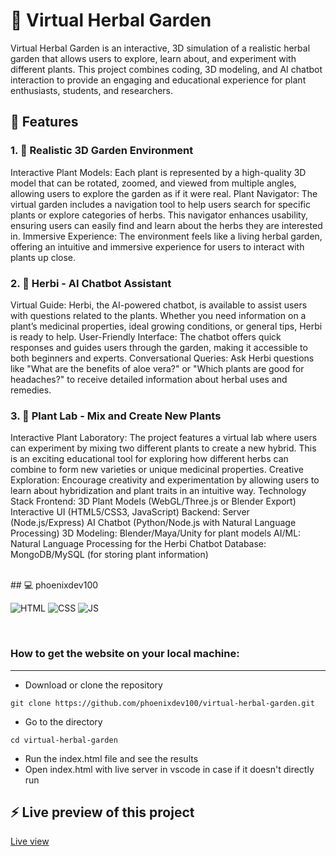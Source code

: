 # 🌿 Virtual Herbal Garden

Virtual Herbal Garden is an interactive, 3D simulation of a realistic herbal garden that allows users to explore, learn about, and experiment with different plants. This project combines coding, 3D modeling, and AI chatbot interaction to provide an engaging and educational experience for plant enthusiasts, students, and researchers.

## 🚀 Features

### 1. 🌱 Realistic 3D Garden Environment

Interactive Plant Models: Each plant is represented by a high-quality 3D model that can be rotated, zoomed, and viewed from multiple angles, allowing users to explore the garden as if it were real.
Plant Navigator: The virtual garden includes a navigation tool to help users search for specific plants or explore categories of herbs. This navigator enhances usability, ensuring users can easily find and learn about the herbs they are interested in.
Immersive Experience: The environment feels like a living herbal garden, offering an intuitive and immersive experience for users to interact with plants up close.

### 2. 🤖 Herbi - AI Chatbot Assistant

Virtual Guide: Herbi, the AI-powered chatbot, is available to assist users with questions related to the plants. Whether you need information on a plant’s medicinal properties, ideal growing conditions, or general tips, Herbi is ready to help.
User-Friendly Interface: The chatbot offers quick responses and guides users through the garden, making it accessible to both beginners and experts.
Conversational Queries: Ask Herbi questions like "What are the benefits of aloe vera?" or "Which plants are good for headaches?" to receive detailed information about herbal uses and remedies.

### 3. 🧪 Plant Lab - Mix and Create New Plants

Interactive Plant Laboratory: The project features a virtual lab where users can experiment by mixing two different plants to create a new hybrid. This is an exciting educational tool for exploring how different herbs can combine to form new varieties or unique medicinal properties.
Creative Exploration: Encourage creativity and experimentation by allowing users to learn about hybridization and plant traits in an intuitive way.
Technology Stack
Frontend:
3D Plant Models (WebGL/Three.js or Blender Export)
Interactive UI (HTML5/CSS3, JavaScript)
Backend:
Server (Node.js/Express)
AI Chatbot (Python/Node.js with Natural Language Processing)
3D Modeling: Blender/Maya/Unity for plant models
AI/ML: Natural Language Processing for the Herbi Chatbot
Database: MongoDB/MySQL (for storing plant information)

<br>
## 💻 phoenixdev100
<br>

![HTML](https://img.shields.io/badge/html5%20-%23E34F26.svg?&style=for-the-badge&logo=html5&logoColor=white)
![CSS](https://img.shields.io/badge/css3%20-%231572B6.svg?&style=for-the-badge&logo=css3&logoColor=white)
![JS](https://img.shields.io/badge/javascript%20-%23323330.svg?&style=for-the-badge&logo=javascript&logoColor=%23F7DF1E)

<br>

### How to get the website on your local machine:

---

- Download or clone the repository

```
git clone https://github.com/phoenixdev100/virtual-herbal-garden.git
```

- Go to the directory

```
cd virtual-herbal-garden
```

- Run the index.html file and see the results
- Open index.html with live server in vscode in case if it doesn't directly run
  <br>

## ⚡ Live preview of this project

[Live view](https://virtual-herbal-garden.netlify.app)
